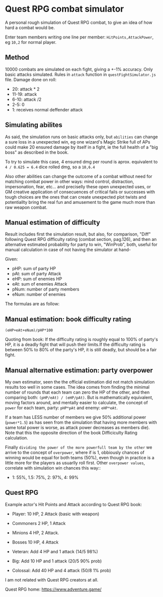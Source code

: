 # Quest RPG combat simulator

A personal rough simulation of Quest RPG combat, to give an idea of how hard a combat would be. 

Enter team members writing one line per member: `HitPoints,AttackPower`, eg `10,2` for normal player.

## Method

10000 combats are simulated on each fight, giving a +-1% accuracy. Only basic attacks simulated. Rules in `attack` function in `questFightSimulator.js` file. Damage done on roll:
- 20: attack * 2
- 11-19: attack
- 6-10: attack /2
- 2-5: 0
- 1: receives normal deffender attack

## Simulating abilites

As said, the simulation runs on basic attacks only, but `abilities` can change a sure loss in a unexpected win, eg one wizard's Magic Strike full of APs could make 20 ensured damage by itself in a fight, ie the full health of a "big boss" as described in the book. 

To try to simulate this case, 4 ensured dmg per round is aprox. equivalent to `4 / 0.625 = 6.4` dice rolled dmg, so a `10,6.4`

Also other abilities can change the outcome of a combat without need for matching combat power in other ways: mind control, distraction, impersonation, fear, etc... and preciselly these open unexpected uses, or GM creative application of consecuences of critical fails or successes with tough choices are the ones that can create unexpected plot twists and potentiallty bring the real fun and amusement to the game much more than raw weapon combat.


## Manual estimation of difficulty

Result includes first the simulation result, but also, for comparison, "Diff" following Quest RPG difficulty rating (combat section, pag.126), and then an alternative estimated probability for party to win, "WinProb", both, useful for manual calculation in case of not having the simulator at hand-

Given:
- pHP: sum of party HP
- pAt: sum of party Attack
- eHP: sum of enemies HP
- eAt: sum of enemies Attack
- pNum: number of party members
- eNum: number of enemies

The formulas are as follow:

## Manual estimation: book difficulty rating

`(eHP+eAt+eNum)/pHP*100`

Quoting from book: If the difficulty rating is roughly equal to 100% of party's HP, it is a deadly fight that will push their limits.If the difficulty rating is between 50% to 80% of the party's HP, it is still deadly, but should be a fair fight.

## Manual alternative estimation: party overpower

My own estimator, seen the the official estimation did not match simulation results too well in some cases. The idea comes from finding the minimal number of rounds that each team can zero the HP of the other, and then comparing both: `(pHP/eAt) / (eHP/pAt)`. But is mathematically equivalent, moving factors around, and mentally easier to calculate, the concept of `power` for each team, party: `pHP*pAt` and enemy: `eHP*eAt`.

If a team has LESS number of members we give 50% additional power (`power*1.5`) as has seen from the simulation that having more members with same total power is worse, as attack power decreases as members die). Note that this the opposite direction of the book Difficiculty Rating calculation.

Finally `dividing the power of the more powerfull team by the other` we arrive to the concept of `overpower`, where if is 1, obbiously chances of winning would be equal for both teams (50%), even though in practice is a little more for the players as usuarlly roll first. Other `overpower values`, correlate with simulation win chances this way::

- 1: 55%, 1.5: 75%, 2: 97%, 4: 99%


## Quest RPG

Example actor's Hit Points and Attack according to Quest RPG book:
- Player: 10 HP, 2 Attack (basic with weapon)

- Commoners 2 HP, 1 Attack
- Minions 4 HP, 2 Attack.
- Bosses 10 HP, 4 Attack

- Veteran: Add 4 HP and 1 attack (14/5 98%)
- Big: Add 10 HP and 1 attack   (20/5 90% prob)
- Colossal: Add 40 HP and 4 attack (50/8 1% prob)

I am not related with Quest RPG creators at all.

Quest RPG home: https://www.adventure.game/